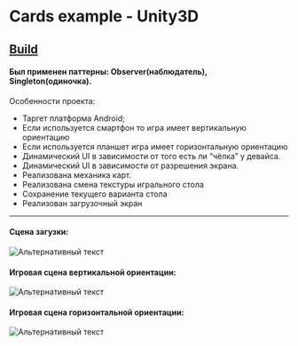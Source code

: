 # Cards example - Unity3D
## [Build](https://github.com/Crozen93/TestTaskCards/blob/main/Build/build.apk "Android Build")
#### Был применен паттерны: Observer(наблюдатель), Singleton(одиночка).
Особенности проекта:
- Таргет платформа Android;
- Если используется смартфон то игра имеет вертикальную ориентацию
- Если используется планшет игра имеет горизонтальную ориентацию
- Динамический UI в зависимости от того есть ли “чёлка” у девайса.
- Динамический UI в зависимости от разрешения экрана.
- Реализована механика карт.
- Реализована смена текстуры игрального стола
- Сохранение текущего варианта стола
- Реализован загрузочный экран
---
#### Сцена загузки:
![Альтернативный текст](https://github.com/Crozen93/Test-Task-Cards/blob/main/Picture/Game_Portrait%202.png)
#### Игровая сцена вертикальной ориентации:
![Альтернативный текст](https://github.com/Crozen93/Test-Task-Cards/blob/main/Picture/Game_Portrait.png)
#### Игровая сцена горизонтальной ориентации:
![Альтернативный текст](https://github.com/Crozen93/Test-Task-Cards/blob/main/Picture/Game_Landscope.png)


